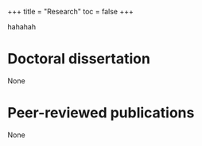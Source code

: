 +++
title = "Research"
toc = false
+++





hahahah

# Doctoral dissertation

None

# Peer-reviewed publications

None